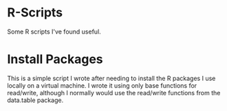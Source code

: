 # R-Scripts
Some R scripts I've found useful.

# Install Packages
This is a simple script I wrote after needing to install the R packages I use locally on a virtual machine.  I wrote it using only base functions for read/write, although I normally would use the read/write functions from the data.table package.
